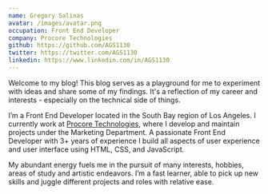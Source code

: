 ```yaml
---
name: Gregory Salinas
avatar: /images/avatar.png
occupation: Front End Developer
company: Procore Technologies
github: https://github.com/AGS1130
twitter: https://twitter.com/AGS1130
linkedin: https://www.linkedin.com/in/AGS1130
---
```


Welcome to my blog! This blog serves as a playground for me to experiment with ideas and share some of my findings. It's a reflection of my career and interests - especially on the technical side of things.

I’m a Front End Developer located in the South Bay region of Los Angeles. I currently work at [Procore Technologies](https://www.procore.com/), where I develop and maintain projects under the Marketing Department. A passionate Front End Developer with 3+ years of experience I build all aspects of user experience and user interface using HTML, CSS, and JavaScript.

My abundant energy fuels me in the pursuit of many interests, hobbies, areas of study and artistic endeavors. I’m a fast learner, able to pick up new skills and juggle different projects and roles with relative ease.
